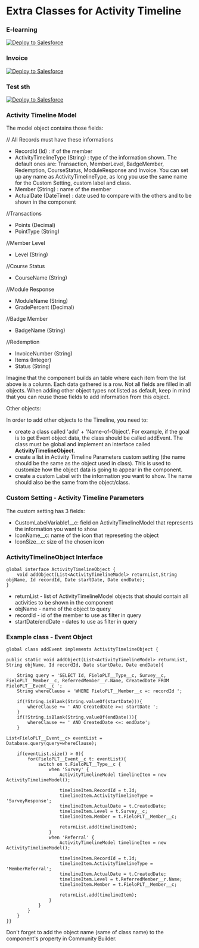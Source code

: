 # Extra Classes for Activity Timeline

 ### E-learning 
 <a href="https://githubsfdeploy.herokuapp.com?owner=brunadileo&repo=ExtraClasses&ref=fieloelr">
  <img alt="Deploy to Salesforce"
       src="https://raw.githubusercontent.com/afawcett/githubsfdeploy/master/deploy.png">
</a>

### Invoice 
 <a href="https://githubsfdeploy.herokuapp.com?owner=brunadileo&repo=ExtraClasses&ref=fieloprp">
  <img alt="Deploy to Salesforce"
       src="https://raw.githubusercontent.com/afawcett/githubsfdeploy/master/deploy.png">
</a>

### Test sth
 <a href="https://githubsfdeploy.herokuapp.com?owner=brunadileo&repo=ExtraClasses&ref=extraclasses">
  <img alt="Deploy to Salesforce"
       src="https://raw.githubusercontent.com/afawcett/githubsfdeploy/master/deploy.png">
</a>

### Activity Timeline Model

The model object contains those fields:

// All Records must have these informations
- RecordId (Id) : if of the member
- ActivityTimelineType (String) : type of the information shown. The default ones are: Transaction, MemberLevel, BadgeMember, Redemption,  CourseStatus, ModuleResponse and Invoice. You can set up any name as ActivityTimelineType, as long you use the same name for the Custom Setting, custom label and class. 
- Member (String) : name of the member
- ActualDate (DateTime) : date used to compare with the others and to be shown in the component

//Transactions
- Points (Decimal) 
- PointType (String)

//Member Level 
- Level (String)

//Course Status
- CourseName (String)

//Module Response
- ModuleName (String)
- GradePercent (Decimal)

//Badge Member
- BadgeName (String)

//Redemption 
- InvoiceNumber (String)
- Items (Integer)
- Status (String)

Imagine that the component builds an table where each item from the list above is a column. Each data gathered is a row. Not all fields are filled in all objects. When adding other object types not listed as default, keep in mind that you can reuse those fields to add information from this object. 


Other objects:

In order to add other objects to the Timeline, you need to:

- create a class called 'add' + 'Name-of-Object'. For example, if the goal is to get Event object data, the class should be called addEvent. The class must be global and implement an interface called **ActivityTimelineObject**.
- create a list in Activity Timeline Parameters custom setting (the name should be the same as the object used in class). This is used to customize how the object data is going to appear in the component.
- create a custom Label with the information you want to show. The name should also be the same from the object/class.

### Custom Setting - Activity Timeline Parameters

The custom setting has 3 fields:
- CustomLabelVariable1__c: field on ActivityTimelineModel that represents the information you want to show
- IconName__c: name of the icon that represeting the object
- IconSize__c: size of the chosen icon

### ActivityTimelineObject Interface
```
global interface ActivityTimelineObject {
	void addObject(List<ActivityTimelineModel> returnList,String objName, Id recordId, Date startDate, Date endDate);
}
```

- returnList - list of ActivityTimelineModel objects that should contain all activities to be shown in the component
- objName - name of the object to query
- recordId - id of the member to use as filter in query
- startDate/endDate - dates to use as filter in query


### Example class - Event Object

	global class addEvent implements ActivityTimelineObject {
    	
	public static void addObject(List<ActivityTimelineModel> returnList, String objName, Id recordId, Date startDate, Date endDate){
        
        String query = 'SELECT Id, FieloPLT__Type__c, Survey__c, FieloPLT__Member__c, ReferredMember__r.Name, CreatedDate FROM FieloPLT__Event__c ';
        String whereClause = 'WHERE FieloPLT__Member__c =: recordId ';
        
        if(!String.isBlank(String.valueOf(startDate))){
            whereClause += ' AND CreatedDate >=: startDate ';
        }
        if(!String.isBlank(String.valueOf(endDate))){
            whereClause += ' AND CreatedDate <=: endDate';
        }       

	List<FieloPLT__Event__c> eventList = Database.query(query+whereClause);
                
        if(eventList.size() > 0){
            for(FieloPLT__Event__c t: eventList){
                switch on t.FieloPLT__Type__c {
                    when 'Survey' {
                        ActivityTimelineModel timelineItem = new ActivityTimelineModel();
                        
                        timelineItem.RecordId = t.Id;
                        timelineItem.ActivityTimelineType = 'SurveyResponse';
                        timelineItem.ActualDate = t.CreatedDate;
                        timelineItem.Level = t.Survey__c;
                        timelineItem.Member = t.FieloPLT__Member__c;
                        
                        returnList.add(timelineItem);
                    }
                    when 'Referral' {
                        ActivityTimelineModel timelineItem = new ActivityTimelineModel();
                        
                        timelineItem.RecordId = t.Id;
                        timelineItem.ActivityTimelineType = 'MemberReferral';
                        timelineItem.ActualDate = t.CreatedDate;
                        timelineItem.Level = t.ReferredMember__r.Name;
                        timelineItem.Member = t.FieloPLT__Member__c;
                        
                        returnList.add(timelineItem);
                    }
                }
            }
        }
    }}

Don't forget to add the object name (same of class name) to the component's property in Community Builder. 




